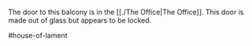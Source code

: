 The door to this balcony is in the [[./The Office|The Office]]. This door is made out of glass but appears to be locked.

#house-of-lament